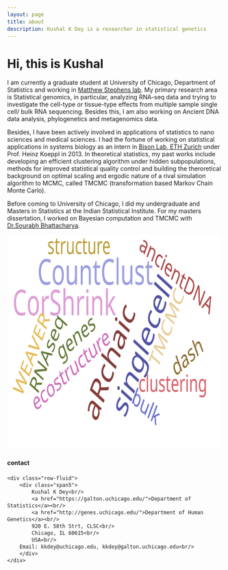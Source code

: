 ```yaml
---
layout: page
title: about
description: Kushal K Dey is a researcher in statistical genetics
---
```


# Hi, this is Kushal

I am currently a graduate student at University of Chicago, Department of Statistics and working in [Matthew Stephens lab](http://stephenslab.uchicago.edu/). My primary research area is Statistical genomics, in particular, analyzing RNA-seq data and trying to investigate the cell-type or tissue-type effects from multiple sample single cell/ bulk RNA sequencing. Besides this, I am also working on Ancient DNA data analysis, phylogenetics and metagenomics data.

Besides, I have been actively involved in applications of statistics to nano sciences and medical sciences. I had the fortune of working on statistical applications in systems biology as an intern in [Bison Lab, ETH Zurich](http://www.bison.ethz.ch/people/heinz_koeppl/heinz_koeppl) under Prof. Heinz Koeppl in 2013. In theoretical statistics, my past works include developing an efficient clustering algorithm  under hidden subpopulations, methods for improved statistical quality control and building the theroretical background on optimal scaling and ergodic nature of a rival simulation algorithm to MCMC, called TMCMC (transformation based Markov Chain Monte Carlo). 

Before coming to University of Chicago, I did my undergraduate and Masters in Statistics at the Indian Statistical Institute. For my masters dissertation, I worked on Bayesian computation and TMCMC with [Dr.Sourabh Bhattacharya](http://www.isical.ac.in/~biru/sb.html).

<td class="left">
    <img id="frontphoto" src="wordcloud.svg" width="500" height="500" alt="" />
</td>


<div class="container">
<h4><a name="contact"></a>contact</h4>

    <div class="row-fluid">
        <div class="span5">
            Kushal K Dey<br/>
            <a href="https://galton.uchicago.edu/">Department of Statistics</a><br/>
            <a href="http://genes.uchicago.edu/">Department of Human Genetics</a><br/>
            920 E. 58th Strt, CLSC<br/>
            Chicago, IL 60615<br/>
            USA<br/>
	    Email: kkdey@uchicago.edu, kkdey@galton.uchicago.edu<br/>
        </div>
    </div>
</div>
